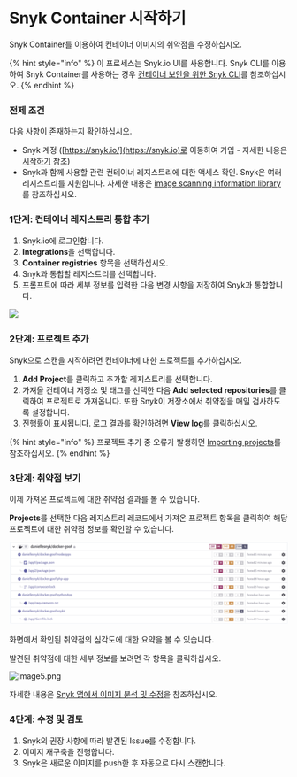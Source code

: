 # Snyk Container 시작하기

Snyk Container를 이용하여 컨테이너 이미지의 취약점을 수정하십시오.

{% hint style="info" %}
이 프로세스는 Snyk.io UI를 사용합니다. Snyk CLI를 이용하여 Snyk Container를 사용하는 경우 [컨테이너 보안을 위한 Snyk CLI](snyk-cli-for-container-security/)를 참조하십시오.
{% endhint %}

### 전제 조건

다음 사항이 존재하는지 확인하십시오.

* Snyk 계정 ([https://snyk.io/](https://snyk.io)로 이동하여 가입 - 자세한 내용은 [시작하기](../../getting-started/) 참조)
* Snyk과 함께 사용할 관련 컨테이너 레지스트리에 대한 액세스 확인. Snyk은 여러 레지스트리를 지원합니다. 자세한 내용은 [image scanning information library](image-scanning-library/)를 참조하십시오.

### 1단계: 컨테이너 레지스트리 통합 추가

1. Snyk.io에 로그인합니다.
2. **Integrations**을 선택합니다.
3. **Container registries** 항목을 선택하십시오.
4. Snyk과 통합할 레지스트리를 선택합니다.
5. 프롬프트에 따라 세부 정보를 입력한 다음 변경 사항을 저장하여 Snyk과 통합합니다.

![](../../.gitbook/assets/container-account-credentials.png)

### 2단계: 프로젝트 추가

Snyk으로 스캔을 시작하려면 컨테이너에 대한 프로젝트를 추가하십시오.

1. **Add Project**를 클릭하고 추가할 레지스트리를 선택합니다.
2. 가져올 컨테이너 저장소 및 태그를 선택한 다음 **Add selected repositories**를 클릭하여 프로젝트로 가져옵니다. 또한 Snyk이 저장소에서 취약점을 매일 검사하도록 설정합니다.
3. 진행률이 표시됩니다. 로그 결과를 확인하려면 **View log**를 클릭하십시오.

{% hint style="info" %}
프로젝트 추가 중 오류가 발생하면 [Importing projects](https://support.snyk.io/hc/en-us/sections/360000923478-Importing-projects)를 참조하십시오.
{% endhint %}

### 3단계: 취약점 보기

이제 가져온 프로젝트에 대한 취약점 결과를 볼 수 있습니다.

**Projects**를 선택한 다음 레지스트리 레코드에서 가져온 프로젝트 항목을 클릭하여 해당 프로젝트에 대한 취약점 정보를 확인할 수 있습니다.

![](<../../.gitbook/assets/mceclip2 (1) (1) (1) (3) (3) (4) (6) (1) (1) (5).png>)

화면에서 확인된 취약점의 심각도에 대한 요약을 볼 수 있습니다.

발견된 취약점에 대한 세부 정보를 보려면 각 항목을 클릭하십시오.

![image5.png](../../.gitbook/assets/image5-1-.png)

자세한 내용은 [Snyk 앱에서 이미지 분석 및 수정](getting-around-the-snyk-container-ui/analysis-and-remediation-for-your-images-from-the-snyk-app.md)을 참조하십시오.

### 4단계: 수정 및 검토

1. Snyk의 권장 사항에 따라 발견된 Issue를 수정합니다.
2. 이미지 재구축을 진행합니다.
3. Snyk은 새로운 이미지를 push한 후 자동으로 다시 스캔합니다.
